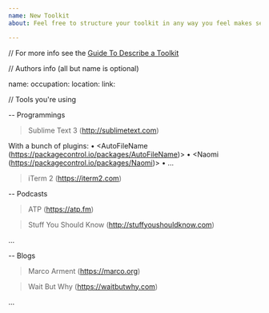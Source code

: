 ```yaml
---
name: New Toolkit
about: Feel free to structure your toolkit in any way you feel makes sense

---
```


// For more info see the [Guide To Describe a Toolkit](https://github.com/nik-garmash/works-for-me#guide-to-describe-a-toolkit)


// Authors info (all but name is optional)

name:
occupation:
location:
link:


// Tools you're using

-- Programmings

>  Sublime Text 3 (http://sublimetext.com)

With a bunch of plugins:
• <Auto​File​Name (https://packagecontrol.io/packages/AutoFileName)>
• <Naomi (https://packagecontrol.io/packages/Naomi)>
• …

> iTerm 2 (https://iterm2.com)


-- Podcasts

> ATP (https://atp.fm)

> Stuff You Should Know (http://stuffyoushouldknow.com)

…


-- Blogs

> Marco Arment (https://marco.org)

> Wait But Why (https://waitbutwhy.com)

…

